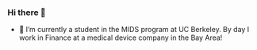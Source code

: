 ### Hi there 👋

- 🔭 I’m currently a student in the MIDS program at UC Berkeley. By day I work in Finance at a medical device company in the Bay Area!
<!--
**abchatter/abchatter** is a ✨ _special_ ✨ repository because its `README.md` (this file) appears on your GitHub profile.
